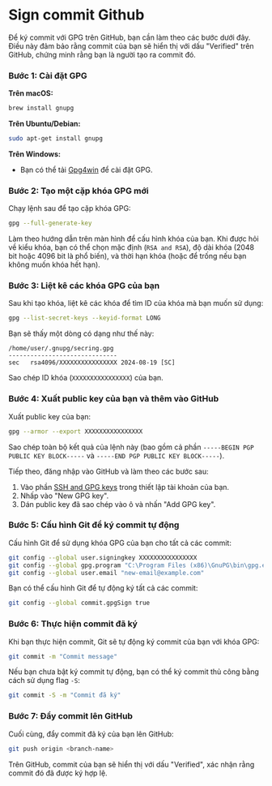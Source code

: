 # Sign commit Github

Để ký commit với GPG trên GitHub, bạn cần làm theo các bước dưới đây. Điều này đảm bảo rằng commit của bạn sẽ hiển thị với dấu "Verified" trên GitHub, chứng minh rằng bạn là người tạo ra commit đó.

### Bước 1: Cài đặt GPG

**Trên macOS:**
```bash
brew install gnupg
```

**Trên Ubuntu/Debian:**
```bash
sudo apt-get install gnupg
```

**Trên Windows:**
- Bạn có thể tải [Gpg4win](https://gpg4win.org/download.html) để cài đặt GPG.

### Bước 2: Tạo một cặp khóa GPG mới

Chạy lệnh sau để tạo cặp khóa GPG:

```bash
gpg --full-generate-key
```

Làm theo hướng dẫn trên màn hình để cấu hình khóa của bạn. Khi được hỏi về kiểu khóa, bạn có thể chọn mặc định (`RSA and RSA`), độ dài khóa (2048 bit hoặc 4096 bit là phổ biến), và thời hạn khóa (hoặc để trống nếu bạn không muốn khóa hết hạn).

### Bước 3: Liệt kê các khóa GPG của bạn

Sau khi tạo khóa, liệt kê các khóa để tìm ID của khóa mà bạn muốn sử dụng:

```bash
gpg --list-secret-keys --keyid-format LONG
```

Bạn sẽ thấy một dòng có dạng như thế này:

```
/home/user/.gnupg/secring.gpg
------------------------------
sec   rsa4096/XXXXXXXXXXXXXXXX 2024-08-19 [SC]
```

Sao chép ID khóa (`XXXXXXXXXXXXXXXX`) của bạn.

### Bước 4: Xuất public key của bạn và thêm vào GitHub

Xuất public key của bạn:

```bash
gpg --armor --export XXXXXXXXXXXXXXXX
```

Sao chép toàn bộ kết quả của lệnh này (bao gồm cả phần `-----BEGIN PGP PUBLIC KEY BLOCK-----` và `-----END PGP PUBLIC KEY BLOCK-----`).

Tiếp theo, đăng nhập vào GitHub và làm theo các bước sau:

1. Vào phần [SSH and GPG keys](https://github.com/settings/keys) trong thiết lập tài khoản của bạn.
2. Nhấp vào "New GPG key".
3. Dán public key đã sao chép vào ô và nhấn "Add GPG key".

### Bước 5: Cấu hình Git để ký commit tự động

Cấu hình Git để sử dụng khóa GPG của bạn cho tất cả các commit:

```bash
git config --global user.signingkey XXXXXXXXXXXXXXXX
git config --global gpg.program "C:\Program Files (x86)\GnuPG\bin\gpg.exe"
git config --global user.email "new-email@example.com"
```

Bạn có thể cấu hình Git để tự động ký tất cả các commit:

```bash
git config --global commit.gpgSign true
```

### Bước 6: Thực hiện commit đã ký

Khi bạn thực hiện commit, Git sẽ tự động ký commit của bạn với khóa GPG:

```bash
git commit -m "Commit message"
```

Nếu bạn chưa bật ký commit tự động, bạn có thể ký commit thủ công bằng cách sử dụng flag `-S`:

```bash
git commit -S -m "Commit đã ký"
```

### Bước 7: Đẩy commit lên GitHub

Cuối cùng, đẩy commit đã ký của bạn lên GitHub:

```bash
git push origin <branch-name>
```

Trên GitHub, commit của bạn sẽ hiển thị với dấu "Verified", xác nhận rằng commit đó đã được ký hợp lệ.
